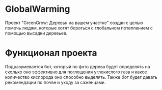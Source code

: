 # GlobalWarming
Проект "GreenGrow: Деревья на вашем участке" создан с целью помочь людям, которые хотят бороться с глобальном потеплением с помощью высадки деревьев.
# Функционал проекта
Подразумевается бот, который по фото дерева будет определять на сколько оно эффективно для поглощения углекислого газа и какое количество кислорода оно способно выделять. Также бот будет давать рекомендации по почве и уходу за саженцами. 
